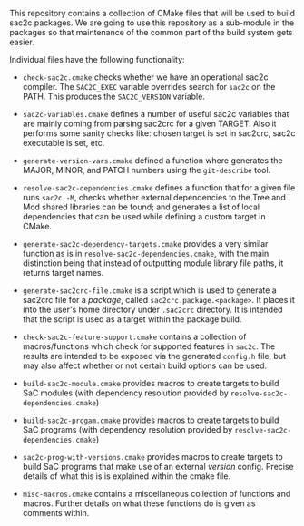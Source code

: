 This repository contains a collection of CMake files that will be
used to build sac2c packages.  We are going to use this repository
as a sub-module in the packages so that maintenance of the common
part of the build system gets easier.

Individual files have the following functionality:

  * `check-sac2c.cmake` checks whether we have an operational sac2c
     compiler.  The `SAC2C_EXEC` variable overrides search for
     `sac2c` on the PATH. This produces the `SAC2C_VERSION` variable.

  * `sac2c-variables.cmake` defines a number of useful sac2c variables
     that are mainly coming from parsing sac2crc for a given TARGET.
     Also it performs some sanity checks like: chosen target is set
     in sac2crc, sac2c executable is set, etc.

  * `generate-version-vars.cmake` defined a function where generates the
     MAJOR, MINOR, and PATCH numbers using the `git-describe` tool.

  * `resolve-sac2c-dependencies.cmake` defines a function that for
     a given file runs `sac2c -M`, checks whether external dependencies
     to the Tree and Mod shared libraries can be found; and generates
     a list of local dependencies that can be used while defining
     a custom target in CMake.

  * `generate-sac2c-dependency-targets.cmake` provides a very similar
     function as is in `resolve-sac2c-dependencies.cmake`, with the main
     distinction being that instead of outputting module library file
     paths, it returns target names.

  * `generate-sac2crc-file.cmake` is a script which is used to generate a
    sac2crc file for a *package*, called `sac2crc.package.<package>`. It places
    it into the user's home directory under `.sac2crc` directory. It is intended
    that the script is used as a target within the package build.

  * `check-sac2c-feature-support.cmake` contains a collection of macros/functions
    which check for supported features in `sac2c`. The results are intended to
    be exposed via the generated `config.h` file, but may also affect whether or
    not certain build options can be used.

  * `build-sac2c-module.cmake` provides macros to create targets to build SaC
    modules (with dependency resolution provided by `resolve-sac2c-dependencies.cmake`)

  * `build-sac2c-progam.cmake` provides macros to create targets to build SaC
    programs (with dependency resolution provided by `resolve-sac2c-dependencies.cmake`)

  * `sac2c-prog-with-versions.cmake` provides macros to create targets to build SaC
    programs that make use of an external *version* config. Precise details of what this is
    is explained within the cmake file.

  * `misc-macros.cmake` contains a miscellaneous collection of functions and
    macros. Further details on what these functions do is given as comments
    within.
